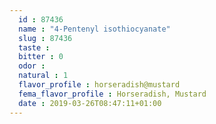 ```yaml
---
  id : 87436
  name : "4-Pentenyl isothiocyanate"
  slug : 87436
  taste : 
  bitter : 0
  odor : 
  natural : 1
  flavor_profile : horseradish@mustard
  fema_flavor_profile : Horseradish, Mustard
  date : 2019-03-26T08:47:11+01:00
---
```



